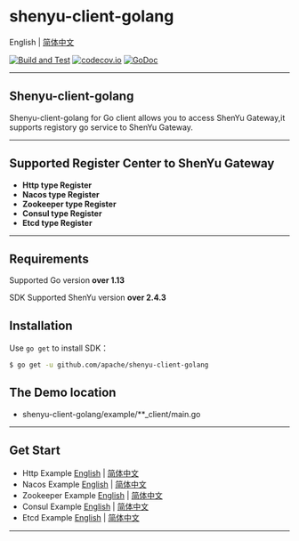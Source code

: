 # shenyu-client-golang

English | [简体中文](README_CN.md)

[![Build and Test](https://github.com/apache/shenyu-client-golang/actions/workflows/build.yml/badge.svg?branch=main)](https://github.com/apache/shenyu-client-golang/actions)
[![codecov.io](https://codecov.io/gh/apache/shenyu-client-golang/coverage.svg?branch=main)](https://app.codecov.io/gh/apache/shenyu-client-golang?branch=main)
[![GoDoc](https://godoc.org/github.com/apache/shenyu-client-golang?status.svg)](https://godoc.org/github.com/apache/shenyu-client-golang)

---

## Shenyu-client-golang

Shenyu-client-golang for Go client allows you to access ShenYu Gateway,it supports registory go service to ShenYu
Gateway.

---
## Supported Register Center to ShenYu Gateway

* **Http type Register**
* **Nacos type Register**
* **Zookeeper type Register**
* **Consul type Register**
* **Etcd type Register**

---

## Requirements

Supported Go version **over 1.13**

SDK Supported ShenYu version **over 2.4.3**

## Installation

Use `go get` to install SDK：

```sh
$ go get -u github.com/apache/shenyu-client-golang
```

## The Demo location

* shenyu-client-golang/example/**_client/main.go
---

## Get Start

* Http Example  [English](doc/HTTP_EN.md)  | [简体中文](doc/HTTP_CN.md)
* Nacos Example [English](doc/NACOS_EN.md)  | [简体中文](doc/NACOS_CN.md)
* Zookeeper Example [English](doc/ZK_EN.md)  | [简体中文](doc/ZK_CN.md)
* Consul Example [English](doc/CONSUL_EN.md)  | [简体中文](doc/CONSUL_CN.md)
* Etcd Example [English](doc/Etcd_EN.md)  | [简体中文](doc/Etcd_CN.md)

---


